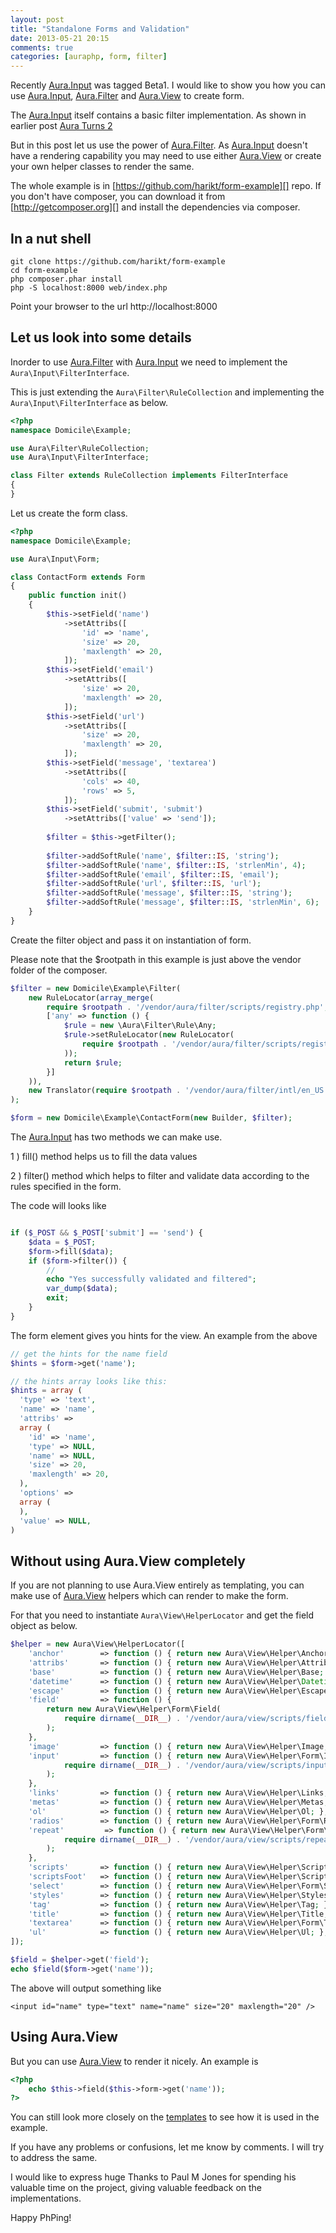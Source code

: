 ```yaml
---
layout: post
title: "Standalone Forms and Validation"
date: 2013-05-21 20:15
comments: true
categories: [auraphp, form, filter]
---
```


Recently [Aura.Input][] was tagged Beta1. I would like to show you how you 
can use [Aura.Input][], [Aura.Filter][] and [Aura.View][] to create form.

The [Aura.Input][] itself contains a basic filter implementation. As shown 
in earlier post [Aura Turns 2][]

But in this post let us use the power of [Aura.Filter][]. As [Aura.Input][]
doesn't have a rendering capability you may need to use either [Aura.View][]
or create your own helper classes to render the same.

The whole example is in [https://github.com/harikt/form-example][] repo.
If you don't have composer, you can download it from [http://getcomposer.org][]
and install the dependencies via composer.

In a nut shell
--------------

```
git clone https://github.com/harikt/form-example
cd form-example
php composer.phar install
php -S localhost:8000 web/index.php
```

Point your browser to the url http://localhost:8000

Let us look into some details
-----------------------------

Inorder to use [Aura.Filter][] with [Aura.Input][] we need to implement the 
`Aura\Input\FilterInterface`.

This is just extending the `Aura\Filter\RuleCollection` and implementing 
the `Aura\Input\FilterInterface` as below.

```php
<?php
namespace Domicile\Example;

use Aura\Filter\RuleCollection;
use Aura\Input\FilterInterface;

class Filter extends RuleCollection implements FilterInterface
{
}

```

Let us create the form class.

```php
<?php
namespace Domicile\Example;

use Aura\Input\Form;

class ContactForm extends Form
{
    public function init()
    {
        $this->setField('name')
            ->setAttribs([
                'id' => 'name',
                'size' => 20,
                'maxlength' => 20,
            ]);
        $this->setField('email')
            ->setAttribs([
                'size' => 20,
                'maxlength' => 20,
            ]);
        $this->setField('url')
            ->setAttribs([
                'size' => 20,
                'maxlength' => 20,
            ]);
        $this->setField('message', 'textarea')
            ->setAttribs([
                'cols' => 40,
                'rows' => 5,
            ]);
        $this->setField('submit', 'submit')
            ->setAttribs(['value' => 'send']);
        
        $filter = $this->getFilter();
        
        $filter->addSoftRule('name', $filter::IS, 'string');
        $filter->addSoftRule('name', $filter::IS, 'strlenMin', 4);
        $filter->addSoftRule('email', $filter::IS, 'email');
        $filter->addSoftRule('url', $filter::IS, 'url');
        $filter->addSoftRule('message', $filter::IS, 'string');
        $filter->addSoftRule('message', $filter::IS, 'strlenMin', 6);
    }
}

```

Create the filter object and pass it on instantiation of form. 

Please note that the $rootpath in this example is just above the vendor 
folder of the composer.

```php
$filter = new Domicile\Example\Filter(
    new RuleLocator(array_merge(
        require $rootpath . '/vendor/aura/filter/scripts/registry.php',
        ['any' => function () {
            $rule = new \Aura\Filter\Rule\Any;
            $rule->setRuleLocator(new RuleLocator(
                require $rootpath . '/vendor/aura/filter/scripts/registry.php'
            ));
            return $rule;
        }]
    )),
    new Translator(require $rootpath . '/vendor/aura/filter/intl/en_US.php')
);

$form = new Domicile\Example\ContactForm(new Builder, $filter);
```

The [Aura.Input][] has two methods we can make use. 

1 ) fill() method helps us to fill the data values

2 ) filter() method which helps to filter and validate data according to 
the rules specified in the form.

The code will looks like

```php

if ($_POST && $_POST['submit'] == 'send') {
    $data = $_POST;
    $form->fill($data);
    if ($form->filter()) {
        //
        echo "Yes successfully validated and filtered";
        var_dump($data);
        exit;
    }
}
```

The form element gives you hints for the view. An example from the above

```php
// get the hints for the name field
$hints = $form->get('name');

// the hints array looks like this:
$hints = array (
  'type' => 'text',
  'name' => 'name',
  'attribs' => 
  array (
    'id' => 'name',
    'type' => NULL,
    'name' => NULL,
    'size' => 20,
    'maxlength' => 20,
  ),
  'options' => 
  array (
  ),
  'value' => NULL,
)
```

Without using Aura.View completely
----------------------------------

If you are not planning to use Aura.View entirely as templating, you can 
make use of [Aura.View][] helpers which can render to make the form.

For that you need to instantiate `Aura\View\HelperLocator` and get the 
field object as below.

```php
$helper = new Aura\View\HelperLocator([
    'anchor'        => function () { return new Aura\View\Helper\Anchor; },
    'attribs'       => function () { return new Aura\View\Helper\Attribs; },
    'base'          => function () { return new Aura\View\Helper\Base; },
    'datetime'      => function () { return new Aura\View\Helper\Datetime; },
    'escape'        => function () { return new Aura\View\Helper\Escape(new Aura\View\EscaperFactory); },
    'field'         => function () { 
        return new Aura\View\Helper\Form\Field(
            require dirname(__DIR__) . '/vendor/aura/view/scripts/field_registry.php'
        ); 
    },
    'image'         => function () { return new Aura\View\Helper\Image; },
    'input'         => function () { return new Aura\View\Helper\Form\Input(
            require dirname(__DIR__) . '/vendor/aura/view/scripts/input_registry.php'
        ); 
    },
    'links'         => function () { return new Aura\View\Helper\Links; },
    'metas'         => function () { return new Aura\View\Helper\Metas; },
    'ol'            => function () { return new Aura\View\Helper\Ol; },
    'radios'        => function () { return new Aura\View\Helper\Form\Radios(new Aura\View\Helper\Form\Input\Checked); },
    'repeat'         => function () { return new Aura\View\Helper\Form\Repeat(
            require dirname(__DIR__) . '/vendor/aura/view/scripts/repeat_registry.php'
        ); 
    },
    'scripts'       => function () { return new Aura\View\Helper\Scripts; },
    'scriptsFoot'   => function () { return new Aura\View\Helper\Scripts; },
    'select'        => function () { return new Aura\View\Helper\Form\Select; },
    'styles'        => function () { return new Aura\View\Helper\Styles; },
    'tag'           => function () { return new Aura\View\Helper\Tag; },
    'title'         => function () { return new Aura\View\Helper\Title; },
    'textarea'      => function () { return new Aura\View\Helper\Form\Textarea; },
    'ul'            => function () { return new Aura\View\Helper\Ul; },
]);

$field = $helper->get('field');
echo $field($form->get('name'));

```

The above will output something like

`<input id="name" type="text" name="name" size="20" maxlength="20" />`

Using Aura.View
---------------

But you can use [Aura.View][] to render it nicely. An example is 

```php
<?php
    echo $this->field($this->form->get('name'));
?>
```
You can still look more closely on the [templates][] to see how it is used
in the example.

If you have any problems or confusions, let me know by comments. 
I will try to address the same.

I would like to express huge Thanks to Paul M Jones for spending his 
valuable time on the project, giving valuable feedback on the implementations.

Happy PhPing!

[Aura Turns 2]: http://harikt.com/blog/2013/02/22/aura-turns-2/
[Aura.Input]: http://auraphp.com/Aura.Input/
[Aura.Filter]: http://auraphp.com/Aura.Filter/
[Aura.View]: http://auraphp.com/Aura.View/
[https://github.com/harikt/form-example]: https://github.com/harikt/form-example
[templates]: https://github.com/harikt/form-example/blob/master/templates/default.php
[http://getcomposer.org]: http://getcomposer.org
